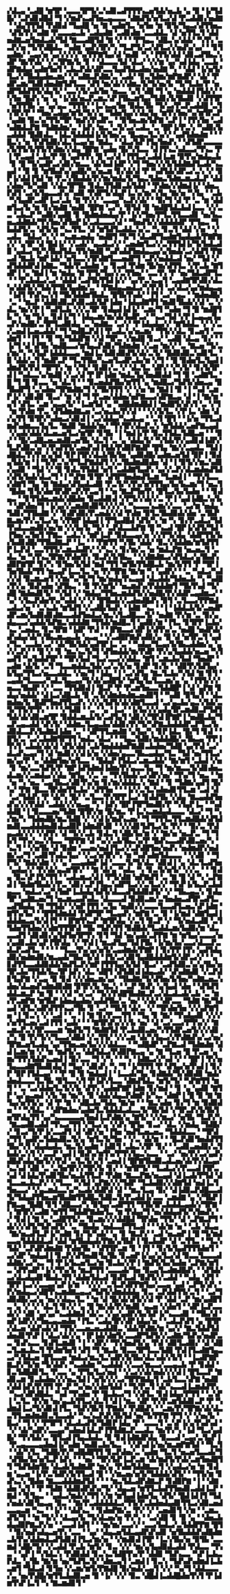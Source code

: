 ▞▟▃▄▝▃▟█▝▆▜▛▝▃▃▃▜▛▜▞▃▚▟▊▃▟▜▜▜▚▃▅▜▟▞▅▃▙▝▄▝▉▝▐▞▜▟█▞▝▃▛▟▊▟█▟▝▜▝▞▆▟▚▃▟▜▅▃▄▃▃▃▝▟▇▟▜▞▅▜▃▞▟▝▛▃▟▟▊▞▅▟▇▝▝▟▄▜▜▜▟▝▛▟▉▟▝▜▄▟█▝▅▝▇▝▄▟▆▜▃▝▅▜▅▝▆▝▉▜▞▜▄▃▞▟▜▜▅▃▝▟▜▞▛▞▚▟▇▝▛▃▃▃▄▃▙▝▃▟▄▟▇▝▃▟▊▟▆▝▃▃▟▟▃▝▟▝▅▜▜▃▜▝▟▟▅▟▇▃▅▜▅▟▃▟▞▜▟▝▇▃▃▟█▜▟▝▇▝▞▝▝▝▛▜▄▃▝▟█▃▚▞▟▟▞▝▚▜▚▝▃▃▛▞▅▝▜▞▛▟█▟▃▝▚▟▆▝▄▟▚▜▛▞▚▝▜▃▛▜▞▃▞▟▜▃▞▞▅▟▚▞▄▞▝▝▊▜▄▟▆▞▝▃▄▞▅▝▄▞▞▞▞▞▚▞▛▛▇▜▄▞▟▝▅▟▊▝▚▝▐▜▜▞▟▟▝▟▊▃▟▜▙▃▚▟▛▝▇▞▛▟▞▝▞▃▜▛▇▞▙▝▊▝▝▟▃▃▃▜▟▝▟▃▞▝▞▞▆▝▄▞▚▟▐▟▄▝▃▃▙▝▟▛▇▟▄▞▄▟▆▜▅▜▝▃▙▃▛▟▞▟▛▃▃▜▄▟▜▟▃▟▅▞▅▟▇▝▚▝▝▟▟▝▐▞▅▜▞▜▃▞▞▜▙▟▄▟▅▃▆▞▝▞▚▟▇▃▛▟▇▞▃▝▃▟▞▝▊▃▜▟▆▞▆▛▇▟▛▞▝▟▞▝▛▟▛▃▆▞▜▟▊▟▅▟▇▜▟▜▃▃▝▟▜▝▆▞▟▞▞▟▆▃▜▞▜▞▅▞▙▝▜▞▜▃▙▞▛▝▅▟▛▜▟▟▜▜▞▟▄▜▞▝▃▃▚▜▞▃▙▜▅▝▅▃▃▝▄▜▝▟█▝▜▝▄▝▅▟▟▟▐▜▟▞▞▝▚▜▅▝█▟▚▝▅▝▄▝▐▞▟▞▅▃▛▃▆▃▚▛▐▜▙▃▆▜▄▞▜▟▊▞▙▜▙▟▊▝▞▟▜▜▛▝▅▜▜▜▙▝▃▝▄▞▄▃▝▜▜▜▞▝▐▃▚▃▄▜▅▝▉▟▃▜▙▝▜▞▃▞▛▃▛▃▟▟█▝▃▜▚▜▛▞▛▝▝▜▅▞▃▟▄▞▆▜▞▜▞▞▄▝▜▟▅▜▄▞▞▟▄▜▄▝▆▜▚▜▅▞▚▞▆▜▛▃▛▝▄▟▇▝▉▃▚▞▜▜▞▜▛▝▆▟▚▜▚▟▛▃▝▝▉▜▅▃▆▞▙▛▇▝▃▛▐▝▐▜▚▜▅▝▃▟▚▟▇▟▃▛▇▝▜▟▇▟▆▞▃▝▐▟▚▝▆▃▝▃▜▞▃▞▃▟▃▝▃▝█▛▐▞▛▃▚▝▚▟▉▞▙▃▟▟▟▝█▟▊▟▃▝▐▟▃▜▟▟▟▟▐▞▙▜▅▞▃▝█▃▄▃▜▃▚▞▞▝▄▟▜▟▅▟▆▝▝▝█▃▚▝▅▝▛▟▜▟▉▞▟▃▜▃▄▞▅▝▇▟▃▝▝▟▃▞▙▛▐▜▄▜▅▟▚▝▝▟▜▟▛▃▃▃▃▞▙▜▜▞▙▜▜▞▛▟▆▞▞▟▄▝█▛▇▝▄▟▅▝█▞▚▜▃▃▝▟▐▜▚▃▚▟▃▃▞▜▚▃▝▛▐▝▛▃▄▟▝▃▙▞▛▝█▝▄▟▜▜▚▝█▝▃▞▟▝▐▜▜▃▞▃▟▟▐▃▆▝▉▜▚▞▆▟▄▃▙▝▊▝█▝▜▞▄▟▛▃▞▟▊▞▆▃▃▝▟▞▙▟▐▟▛▝▞▜▝▜▅▞▞▞▙▜▟▟▇▟▜▃▟▞▚▃▄▟▝▝▉▝▊▝▆▜▙▟▚▞▄▟█▞▚▞▅▃▆▝▊▞▟▞▟▝▛▝▚▟▜▟▞▟▛▃▞▃▚▝▞▝▉▛▐▞▟▟▐▜▟▝▆▝▛▃▚▜▙▟▟▞▛▞▆▞▆▟▄▜▞▜▄▃▜▟▅▃▜▟▆▃▆▃▟▃▛▝▟▟▞▟▅▞▜▞▚▟▊▝▞▟▃▜▛▜▙▝▊▟▃▜▜▟▊▃▙▜▟▟▝▝▛▟▆▞▞▟▆▟▐▞▝▟▅▃▛▟▜▝▃▞▙▜▄▃▃▟▚▞▚▟▊▝▛▟▛▜▞▟▄▛▐▃▚▞▆▞▚▜▄▝▇▞▅▝▚▜▄▝▝▃▙▝▚▜▄▟▛▃▟▛▐▃▞▃▙▝▇▝▛▞▞▝▃▃▄▞▚▃▛▞▟▞▝▝▉▞▜▝▟▝▛▝▃▝▆▝▟▟▆▜▃▞▙▝▆▝▊▞▆▟▇▝▅▟▊▝█▛▇▝▃▞▚▝▉▜▟▝▉▝▆▟█▜▟▃▙▟▐▃▃▝▞▞▃▃▝▃▙▃▛▝▚▟▉▞▄▟█▝▊▝█▟▆▟▅▟▄▞▛▝▐▞▞▜▅▞▛▜▃▜▜▃▃▟▊▝▅▞▙▃▅▃▟▟▇▟▞▜▚▜▅▞▟▜▅▛▐▞▃▟▃▃▃▞▟▝▝▜▅▟▜▞▞▟▟▟▟▟▛▝▛▜▄▃▝▜▙▟▟▜▞▃▝▟▜▞▆▝▚▃▜▜▃▝▟▝▆▜▟▜▃▟▟▃▚▞▃▝▚▝▊▃▜▝▟▟▝▞▅▝▝▞▃▟▃▝▜▟▃▞▚▝▞▝▚▃▆▃▅▟▄▝▅▟█▜▝▜▞▜▝▟▃▟▛▜▄▟▆▜▄▟▄▟▞▛▇▛▇▞▞▝▄▜▛▝▟▝█▟▐▞▝▞▃▟▞▝▄▃▟▃▞▞▝▃▅▟▆▜▃▞▞▃▜▜▜▟▐▞▜▞▙▟▃▟▉▝▄▟▃▞▜▞▚▜▙▟▜▟▃▜▜▞▆▟█▝▚▟▚▟▟▜▅▟▄▃▄▞▄▜▅▟▞▃▞▟▟▜▝▛▇▃▟▝▇▃▙▝▆▛▐▟▞▝▅▜▃▃▚▜▛▟▇▜▃▃▅▟▛▜▝▃▛▞▅▟▟▃▟▝▅▞▝▜▟▝▞▟▜▟▟▟▛▟▐▟▇▃▝▜▟▞▛▃▙▟▆▝▄▝▊▃▟▝▛▟▆▝█▞▆▞▟▜▜▃▝▞▛▃▙▝▇▜▟▛▐▝▄▝▇▟▐▝▆▝▆▟▄▝▇▝▛▜▞▜▄▞▞▃▜▜▅▞▝▃▃▜▚▝▛▝▅▞▜▟▃▟▛▜▃▝▝▝▛▃▙▟▃▞▃▞▝▟▟▟▝▃▟▜▙▜▜▟▐▞▞▝▄▞▛▃▚▃▄▜▝▃▄▟▇▜▛▟▊▞▟▃▚▞▟▟▜▞▞▜▟▞▛▜▙▜▄▟▆▞▃▝▝▛▇▟▄▃▅▟▃▞▚▜▚▜▝▃▞▟▃▞▄▞▆▟▄▃▄▝▐▟▜▝▛▟▚▃▚▜▝▜▙▜▟▟▆▜▙▟▃▝█▜▙▜▚▟▞▝▐▜▝▃▞▝▄▃▝▝▆▟▅▟█▞▝▃▝▝▆▃▛▝▟▟▉▟▉▃▛▟▊▃▟▞▙▛▐▟▅▝▐▟▄▟▇▜▜▝▆▟▊▜▙▟▞▞▟▝▃▝▞▟▃▝▆▞▞▛▐▝▚▟▜▃▙▝▞▞▃▜▛▝▊▟▄▟▐▟▐▞▝▃▆▞▜▝▚▟▅▝▜▝█▝▆▟█▜▙▝▚▝▆▝▜▞▄▝▊▟▐▞▜▝▐▟▄▃▆▞▆▞▟▞▙▟▛▃▞▝▚▃▞▜▟▝▞▛▐▃▄▃▄▜▄▃▛▞▅▟█▞▃▜▛▜▃▟▉▟▄▝▃▝▅▟▇▃▝▃▞▞▝▛▐▟▄▟▄▞▞▝▇▜▟▟▃▝▞▝▞▃▞▃▅▟▐▃▅▃▟▟▞▝▜▝▅▟█▃▛▟▐▝▛▃▟▃▚▞▅▃▆▞▝▜▜▞▞▟▃▝▊▃▅▜▝▃▃▟▆▜▝▝▐▜▝▝▉▝▜▞▜▟▟▛▇▝▞▟▝▜▛▃▝▞▆▟█▝▊▃▞▝▃▟█▝▟▃▄▝▊▞▝▝▐▞▜▝▟▝▟▜▙▝▅▟█▃▃▞▆▜▄▃▛▟▊▞▜▟▆▟▆▝▞▃▅▝▆▞▞▝▃▝▇▃▅▝▜▞▃▞▆▞▚▝▚▜▄▛▐▟▟▟▃▃▄▝▆▟▐▃▜▟▊▟▉▟▜▞▟▞▃▜▞▝█▟▉▟▉▃▚▟▊▜▃▝▉▝▟▟▞▃▜▝▆▟▛▃▛▝▜▃▜▜▙▞▚▃▅▜▃▟▛▃▙▞▆▝▞▜▝▝█▝▉▟▅▜▃▜▄▟▐▟▆▟▜▞▛▟▝▜▛▜▚▝▆▝▞▜▞▝▊▟▊▞▃▝▞▝▟▃▜▃▝▟▛▞▝▞▚▜▞▝▊▞▙▜▛▟▐▝▚▟▃▃▚▞▆▟█▝▞▃▞▟▝▛▐▛▐▟▆▝▆▟▃▜▄▜▅▟▉▟▟▝▜▝▉▝▃▟▇▜▃▝█▝▜▝█▝▊▃▃▝▅▝▟▃▜▝▝▝▉▃▅▟▟▜▙▞▆▜▜▝▄▝▆▟█▃▞▜▟▜▞▟▅▃▄▝█▜▙▟▛▜▝▃▚▟▅▞▜▛▇▟▇▞▜▝▞▜▙▜▜▜▝▞▝▞▅▝▆▝▇▟▐▝▉▝▐▝▚▟▝▃▆▛▐▞▝▟▊▟▉▝▉▃▞▝▆▝▟▝▜▝▛▃▅▞▟▟▅▞▅▛▇▃▃▞▟▛▇▃▄▝▟▝▐▝▇▞▆▝▄▜▝▟▜▃▝▃▆▝▄▃▄▜▞▝▐▃▆▜▟▝▄▝▚▟█▟▆▟█▟▐▝▆▟█▜▞▟▚▜▝▃▝▞▜▝▆▝▛▟▆▝▛▃▝▟▜▟▆▟▇▃▅▝▃▞▅▃▙▞▛▞▟▝▝▝▞▞▙▜▃▝▞▛▐▃▝▟▆▝▟▞▄▜▜▝▉▜▛▞▚▟▅▃▞▟▊▟▐▝▃▞▟▟▄▞▚▃▟▃▄▝▝▃▜▝█▜▝▝▐▞▅▝▜▜▃▟▆▟▚▟▆▃▃▜▄▜▃▝▇▟▉▝▇▟▟▞▆▞▝▜▚▜▛▞▟▃▛▃▚▝▆▜▟▟▞▃▅▛▇▃▄▟▝▞▄▟▞▟▟▞▟▃▅▃▅▜▃▞▆▜▛▝▊▜▙▝▐▝▆▟▐▞▛▝▉▃▜▜▟▃▜▟█▃▅▝▝▝▉▞▝▝█▞▃▟█▃▅▃▆▟▉▃▅▜▙▝▟▃▜▝▃▝▄▝▟▟▄▜▞▝▚▜▟▞▛▞▄▟▊▟▐▟▛▞▜▃▛▟▉▃▚▞▚▜▚▟▜▜▞▃▅▟▚▟▐▜▟▞▛▟▉▛▇▟▛▝█▜▄▝▇▞▞▃▄▟▃▝▜▟▐▟█▟▃▜▚▜▚▞▄▜▟▝▊▛▐▜▛▞▟▃▙▜▙▜▅▝▄▟▉▟█▞▄▟▆▃▅▜▟▝▉▛▐▝▉▟▄▜▟▞▆▝▐▝▜▞▛▃▚▞▛▜▃▛▇▟▟▜▝▞▃▜▙▟▆▟▉▟▅▝▟▝▐▝▉▜▞▞▆▃▚▟▊▞▄▟▉▝▝▜▟▝▞▝█▝▊▟▃▜▜▟▟▝▅▜▝▃▟▟▇▜▄▟▚▝▄▞▞▃▛▞▟▃▆▟▅▟▜▟▞▟▜▞▙▟▞▟▃▞▜▝▐▝▚▛▇▝▊▜▛▝▟▜▛▜▅▟▅▟▜▃▆▝▜▃▆▟▐▝▝▜▚▜▃▃▞▟▇▜▝▜▄▝▇▝▇▟▄▞▟▜▄▟▃▟▉▝▛▃▜▞▚▜▚▞▅▜▜▜▄▞▙▞▙▃▆▞▜▝▅▃▜▝█▟▅▝▊▜▞▟▅▜▛▟▛▃▛▞▛▃▄▜▝▝▅▝▇▃▛▜▅▜▚▝█▜▃▞▙▞▙▟▅▝▝▝▊▟▄▃▝▝▊▜▜▟▅▃▆▟▞▟█▟▅▝▉▃▟▟▊▟▝▞▛▜▞▞▟▞▞▃▝▛▐▝▄▟▐▟█▃▚▞▙▝▝▟▛▟▅▞▜▝▐▞▄▞▞▃▆▟▉▟▉▜▞▞▞▞▚▝▚▃▃▃▚▃▆▞▞▃▃▝▃▞▆▝▅▟▄▝▜▟▊▞▜▜▙▟▇▝▞▝▊▟▛▟▉▞▛▃▅▟▞▞▟▝▛▟▆▝▉▜▃▜▙▟▉▟▞▟▅▝▃▜▙▛▇▃▆▞▛▞▃▜▃▞▅▝▞▛▇▛▐▟▄▟▐▝▛▜▄▟█▟▝▟▜▞▚▝▆▝▚▝▊▞▛▃▟▃▞▜▟▜▚▟▃▃▅▟▉▞▅▞▆▝▞▞▙▞▙▝▜▞▝▃▛▟▃▃▙▛▇▝█▝▚▃▟▝█▛▐▞▟▜▞▜▟▝▐▜▅▞▃▜▅▜▝▛▇▃▝▃▟▃▚▝▆▛▐▃▛▝▉▟▃▃▄▞▅▝▞▞▛▜▞▟▄▝▟▟▛▜▜▞▙▞▙▟▊▟█▞▜▜▙▟▇▃▛▝▐▃▝▝▝▛▇▜▜▝▚▜▙▝▟▟▞▝▉▃▚▜▟▟▆▞▆▜▟▜▜▛▐▃▛▟▝▃▃▜▜▜▞▃▆▃▙▟▛▞▝▞▚▃▚▝▊▞▆▞▃▝▅▝▆▟▃▛▇▝▅▃▅▃▜▝▃▟▃▝▅▝▚▜▚▃▜▛▇▞▛▟▅▜▚▝▉▃▛▞▙▜▙▃▝▝▞▟▇▟▇▃▞▟▜▟▃▞▄▜▙▟▚▟▉▛▇▜▛▝▊▞▚▝▊▜▅▞▙▜▟▝▆▟▝▜▜▝▆▜▙▜▜▟█▃▙▝▆▞▙▜▜▝▛▝▜▛▐▜▅▜▙▟▞▜▜▝▆▃▄▛▐▃▃▜▃▝▅▝▛▞▜▛▇▝▇▞▆▝▚▝▄▟▛▞▝▝▃▝▚▟▃▞▚▟▞▞▟▝▉▃▆▃▅▜▝▞▆▞▚▞▜▞▜▝▆▞▅▟▄▜▚▃▄▟▝▟▃▟▟▞▜▟▅▃▙▝▚▝▚▟█▞▛▞▄▝▉▟▚▟▅▝▟▜▙▃▝▝▉▝▛▞▆▜▞▝▅▃▆▟▚▞▛▟▟▟▆▜▝▜▙▜▚▟▝▜▞▟█▝▇▟▅▟▊▜▞▝▚▜▟▝▞▝▇▟▄▞▜▜▅▃▆▟▟▜▞▞▅▟█▞▛▞▟▟▛▃▄▟▆▃▞▝▚▞▝▞▙▃▛▟▅▜▚▞▚▟▟▝▞▝▞▝█▜▙▟▞▞▃▟▅▟█▟▚▝▉▜▝▃▜▃▃▞▛▛▇▟▃▟▃▞▅▝▝▃▚▃▙▝▆▜▟▜▝▞▃▟█▞▙▟▚▝▐▟▇▝▚▃▝▝▐▝▐▟▟▃▙▜▞▃▅▟▛▟▛▃▆▞▙▟▉▟▊▟▇▃▃▟▟▜▅▟▃▞▆▃▚▜▃▟█▃▃▜▞▝▅▟▇▝▛▞▆▝▃▝▉▞▄▟▄▃▃▞▄▟▟▞▙▛▇▃▚▟▟▟▇▝▜▜▟▞▆▟█▃▜▝▄▟▉▞▆▝▐▜▃▝▊▜▛▛▐▃▙▞▚▃▝▃▅▟▃▝▊▃▜▛▇▝▐▟▛▝▛▟▝▝▐▛▇▃▃▞▟▛▐▞▟▜▚▞▃▝▅▟█▝▅▟▛▟▞▟▚▟▄▞▟▞▚▜▙▃▆▃▄▃▙▝▄▃▄▝▝▞▃▟█▛▇▟▚▟▉▞▄▝█▝▟▝▅▜▛▃▜▝▄▟▞▜▃▝▃▃▙▞▃▞▝▟▞▜▙▜▟▞▄▟▜▛▐▃▝▃▝▝▚▟▄▞▜▃▄▞▙▜▙▃▟▟▆▞▄▝▄▞▞▃▛▞▝▝█▝▞▝▊▝▆▃▚▃▜▞▜▝▟▜▅▟▟▞▆▞▛▟▛▝▛▞▄▜▄▟▟▞▅▃▅▝▚▜▄▟▜▝▚▞▙▟▟▜▛▝▝▜▛▞▙▟▝▜▃▞▃▃▞▞▟▟▃▝▇▜▝▃▆▃▙▞▙▟▝▜▅▟▛▝▃▟▆▝▟▞▙▝▃▜▝▜▃▃▆▟▟▃▜▟▞▃▞▃▜▞▅▝▊▟▛▝▊▞▙▝▝▟▉▜▚▜▟▜▄▞▙▜▄▞▜▜▃▞▅▃▃▟▟▃▝▞▅▞▜▝▐▟▄▝▐▝▃▞▟▜▄▝▇▃▜▃▙▞▚▜▟▝▇▝▊▜▝▃▄▟▞▜▃▃▃▞▚▟▃▜▄▃▄▞▜▞▟▞▄▟█▜▞▝▆▜▄▜▄▜▃▃▆▞▄▝▄▝▐▜▜▞▞▞▅▃▃▜▙▟▛▝▞▝▃▃▝▜▜▟▉▟▐▝█▃▛▝▛▝▛▃▆▜▅▃▃▜▟▟█▛▐▝▟▝▄▛▇▝▊▟▄▞▅▟▟▞▝▟▐▃▞▟█▃▙▝▉▝▃▜▞▟▆▟▅▟▆▃▅▟▉▜▝▝▚▟▊▝▉▜▄▜▝▝▟▃▆▟▅▞▙▝█▟▛▜▅▟▜▜▃▟▚▝▞▞▄▜▟▜▞▟▞▟▇▜▃▃▟▝▃▞▄▃▙▞▄▃▚▜▟▞▃▜▞▜▜▞▛▜▚▝▝▝▝▞▜▟▉▝▝▃▝▝▄▝▐▃▞▝▐▞▙▞▞▞▄▟▄▜▛▃▆▟▉▃▛▜▟▜▜▟▞▟▞▟▉▃▆▜▛▝▉▟▟▃▆▃▙▜▞▃▟▜▄▜▝▟▊▞▞▜▛▟▐▛▇▛▐▝▅▟█▃▙▞▜▃▛▃▄▃▟▟▝▟▚▜▞▝▟▟▆▃▜▃▄▃▙▞▟▟▊▞▛▞▜▞▚▛▇▃▙▟▟▟▛▃▛▜▃▞▙▟▉▟▃▃▛▞▙▟▇▟▐▟▅▝▃▝▝▟▛▜▜▃▆▟▇▝▄▜▄▞▚▝▊▛▐▟▃▝█▞▜▝▊▟▝▝█▜▞▃▝▃▞▃▙▟▇▜▛▜▜▝▅▟▃▝▟▃▞▝▝▜▄▃▜▟▉▞▆▟▟▟█▞▃▜▙▃▄▝▛▛▐▜▚▜▝▃▙▟▞▟▞▟▝▟▜▞▟▟▝▃▙▜▅▟▟▟▅▛▇▟▊▃▙▟▅▞▜▟█▝▄▞▛▟▝▃▞▟▃▟▚▃▄▞▜▝▟▝▆▟▊▞▞▟▐▞▅▝▞▟▅▞▄▃▃▜▙▃▄▟▄▞▜▃▝▜▟▝▅▞▜▜▃▞▆▞▄▞▛▝▄▝▟▟▆▜▅▞▅▜▃▃▝▝█▟▄▛▐▜▟▃▞▃▆▃▟▟▞▝▇▞▆▜▝▃▙▟▝▞▅▝▊▝▆▞▃▃▜▟▜▞▛▝▇▛▐▟▜▟▆▟▐▟▆▞▛▞▄▃▃▜▄▝▜▝▆▞▆▃▃▜▞▟▊▟▅▃▟▃▆▞▞▃▆▟▄▞▞▟▄▝▇▜▄▝▞▃▝▃▝▜▚▜▙▟▞▃▞▟▛▞▅▞▝▜▚▞▜▝▅▃▝▝▆▝▅▝▚▝▅▃▝▃▄▜▙▃▞▟▊▜▚▞▆▝▊▞▆▞▟▟▟▃▚▝▇▟▝▝▊▝▜▟▇▞▄▟▜▝█▞▚▞▝▛▇▝█▃▃▜▛▟▅▜▜▃▙▞▝▟▜▜▅▝▝▝▐▞▞▃▜▃▚▟▅▟▊▜▜▃▆▝▃▟▝▟▝▃▞▜▟▟▚▝▛▝▟▞▚▝█▞▝▃▜▃▃▜▚▜▛▛▐▃▞▝▊▟▟▜▙▝▞▟▄▝▇▃▄▟▟▜▅▟▚▞▞▞▛▟▟▝▃▟▟▞▞▞▅▃▄▝▚▝▐▟▚▝█▛▐▜▛▜▅▟▉▞▛▝▚▜▄▛▐▃▝▝▚▟▟▟█▝▐▝▉▃▃▃▅▞▜▟▇▝█▜▛▞▆▝█▞▆▃▝▛▐▃▚▃▆▟▄▟▃▃▃▝▟▃▞▝▜▝▚▞▆▞▚▝▜▟▅▟█▞▆▃▜▟█▝▞▝▞▟▐▞▆▟▚▃▅▞▝▜▝▜▜▜▃▜▜▃▆▟█▟▞▟▜▟▆▟▊▃▃▟▟▟▅▟▊▟▃▟▉▛▐▟▆▟▛▟▊▝▝▞▞▟▊▜▟▜▃▞▙▝▛▞▝▝▉▞▃▝▛▟▄▃▟▞▞▞▝▞▟▜▚▝▟▝▜▞▞▃▙▝▊▟▃▜▝▟█▞▙▞▆▝▞▝▇▞▅▝▅▃▛▃▝▜▝▜▙▜▝▜▚▞▄▃▚▜▃▃▝▜▛▛▇▝▟▝▚▞▞▃▙▜▙▃▚▞▛▝█▟▚▃▃▟▛▟▉▃▅▞▚▝▚▃▜▝▝▞▅▜▙▝▟▝▉▟▆▝▃▃▅▞▅▟▐▜▃▞▞▃▛▟█▜▅▞▅▟▚▝▅▟▆▟▛▞▅▟▇▞▃▞▜▝▃▟▊▜▚▟▃▜▄▞▝▞▃▞▅▜▛▞▚▝▆▝▚▟▚▟▆▜▟▃▃▃▝▝▞▟▊▝▝▜▛▜▞▝▇▟▞▟▆▝▞▝▄▝▃▃▄▟▅▛▐▟▝▃▃▃▜▞▜▞▟▃▝▟▊▟▐▝▄▝▟▃▜▃▟▜▅▝▄▟▄▞▞▝▛▞▟▞▄▃▆▜▛▞▝▝▇▝▟▞▄▝▚▟▃▝▚▝▊▃▜▞▅▜▞▝▞▞▃▝▝▝▊▟▄▝▉▃▚▛▐▜▞▜▜▝▝▃▟▃▆▃▞▟▐▝▛▜▞▟▇▝▅▛▇▟▜▝▃▝▇▝█▝▟▝▚▝▃▛▇▟▐▝▇▟▆▜▙▟▞▞▛▃▝▟▊▞▃▛▐▜▄▃▚▟▛▜▃▞▞▃▜▃▞▞▝▜▚▛▐▞▙▃▛▃▙▟▄▃▃▝▅▟▃▞▃▞▚▜▅▛▐▃▙▟▄▜▟▜▞▟▃▃▟▜▟▟▉▟▜▞▝▞▝▜▙▃▄▃▚▝▊▟▄▜▛▝▄▟▇▃▅▞▜▝▅▃▆▃▄▟▚▟▃▝▟▃▃▃▟▝▉▟▉▃▆▞▃▜▅▟▅▃▟▜▛▃▟▜▃▃▟▜▙▟▄▝▇▝▜▜▟▞▝▞▅▛▐▜▜▝▃▜▄▝▅▟▊▞▞▃▃▃▜▃▃▟▜▃▅▃▚▛▐▟▆▝▇▜▚▞▙▞▝▝█▜▜▟▆▟▟▝▛▟▛▜▛▝▜▃▄▟▚▝▆▛▇▝▃▝▉▝▐▞▆▟▝▟▇▜▄▟▐▟▟▟▅▃▄▜▞▟▐▜▝▝▐▛▇▜▚▃▛▝▇▜▛▟▄▝▞▃▜▝▉▃▛▝▞▝▜▞▅▟▃▟▉▝▃▜▜▟▅▜▜▟▅▞▞▟▆▜▜▜▛▟▝▜▙▝▜▟▚▜▜▝▉▟█▟▞▜▃▟▟▃▆▞▙▟▉▞▆▝▟▃▃▃▟▜▝▟▊▟▊▞▄▜▟▜▅▜▛▜▚▝▊▜▝▜▟▝▅▞▄▟▞▃▛▛▇▝▆▝▆▜▄▞▃▃▃▞▅▞▄▟▊▃▙▞▄▛▐▜▛▟▄▝▞▝▛▟▐▝▆▃▟▜▄▞▜▟▐▜▙▝▐▞▆▞▙▞▃▃▞▟▃▃▛▃▟▃▛▃▟▜▃▝▝▝▝▝▜▃▃▜▚▞▄▞▅▜▞▃▄▟▆▟▞▛▇▛▐▝▊▞▛▛▐▜▚▝▄▟▜▟▄▟▉▞▅▟▆▟▉▞▆▃▄▟▞▜▙▞▜▞▟▝▐▜▞▃▞▟▊▜▄▟█▟▟▟▆▜▞▟▛▃▞▞▝▝▄▝▊▟▜▜▃▃▟▟▉▟▟▞▆▟▜▃▛▞▆▛▐▜▜▜▄▞▙▜▟▝█▃▞▝▃▟▜▟▉▃▚▞▄▜▙▞▅▜▛▃▙▞▜▜▟▞▙▃▜▛▐▟▚▝▟▃▝▟█▜▝▟▜▟▊▟▐▟▄▃▟▞▝▟▚▟▇▟▊▝▞▃▛▟▊▜▄▛▇▝▞▃▄▝▉▝▊▟▝▞▞▟▅▃▆▞▄▞▝▜▙▟▇▞▜▞▟▜▅▞▙▜▅▞▚▟▇▃▅▃▚▟▅▞▟▃▅▟▚▟▆▟▉▟▇▝▉▜▛▞▙▝▇▃▚▝▝▃▛▝▉▟▚▝▄▜▄▟▝▟▅▝▝▟▜▟▜▟▟▃▆▃▛▝▆▝▉▝▝▞▟▝▚▞▃▞▝▜▞▞▛▟█▜▙▟▇▃▛▃▞▟▃▟▃▟▞▃▙▝▃▝▆▞▛▃▆▛▇▝▆▜▙▛▐▟▅▟▄▟▅▞▄▟▟▜▙▞▃▝▅▞▝▞▟▞▝▟▛▃▃▝▜▟▇▝▇▞▜▟▄▟▝▟▜▃▚▟▛▟▜▜▚▃▞▜▙▝▊▝▃▞▝▜▙▜▝▟▞▃▝▞▝▜▛▟▅▜▅▝▞▞▄▛▇▜▅▝▐▝▊▃▚▝▞▝▃▟▝▝▃▝▐▝▇▝▊▞▛▃▃▜▜▝▝▜▄▝▊▝▇▞▝▜▚▟▄▟▊▝▞▞▞▞▅▜▜▃▅▞▃▟▐▜▜▝▄▟▞▝▝▝▇▜▛▟▚▞▞▞▙▝▅▞▝▟▝▃▞▃▃▞▛▜▚▞▞▝▇▃▆▃▛▃▚▜▛▃▃▃▆▝▆▟▜▞▜▝▇▟▇▜▟▝▛▃▙▟▉▃▅▞▚▜▜▟▛▃▅▜▞▞▞▟▊▞▚▝█▝▛▞▜▞▞▜▃▃▞▟█▟▝▞▃▜▜▞▝▞▞▃▆▝▟▞▚▜▄▃▞▞▛▟▇▟▚▞▃▞▅▞▜▛▇▃▅▜▃▟▄▝▄▞▜▜▅▃▅▞▙▞▞▞▟▟▃▃▝▝▚▟█▟▛▝▃▛▇▃▟▝▜▟▆▟▆▝▟▟▐▃▆▞▆▝▞▝▆▝▆▟▜▞▃▝▟▟▜▟▃▞▛▟▉▛▇▃▄▝▄▝▇▝▜▃▅▝█▝▛▃▅▝▄▝▆▞▜▜▚▜▟▟▚▃▅▟▐▝▉▞▃▃▝▜▝▞▚▝▝▝▚▝▐▟▇▃▞▞▚▟▝▞▝▝█▛▐▝▛▞▅▜▄▃▃▟▇▜▙▟▊▟▄▜▝▜▄▞▝▟▊▟▚▝▚▝▜▝▐▞▜▜▜▝▛▝▟▜▄▞▅▜▚▟▐▝▊▞▛▝▉▛▐▜▟▃▄▞▝▝▛▝█▝▉▝▆▟▄▟▐▝▐▃▃▟▞▜▄▝▊▟▇▟▞▜▞▟▉▟▉▝▆▟▞▟▅▟▃▃▃▜▃▜▙▝▉▜▃▃▚▜▝▛▐▟▚▜▃▃▝▟▇▟▜▟▃▝▆▜▞▜▞▝▚▛▇▜▜▝▆▜▝▝▃▝▃▞▟▟▅▜▃▜▞▞▙▝▟▜▚▝▄▟▅▛▇▛▐▟▆▝▊▞▆▟▝▝▊▝▄▝▄▟▉▝▇▜▛▝▄▞▄▃▅▟▝▞▙▝▆▝▆▞▚▝▉▝▟▟▞▟▄▃▛▟▆▛▐▞▚▃▝▟▆▛▐▝█▝▉▝▇▝▇▜▄▞▅▜▜▞▄▝▟▝▛▝▇▝▝▟█▃▙▞▜▟▄▝▇▞▆▝▝▝▇▃▚▟▅▝▊▞▜▝▆▝▉▟▉▟▅▝▝▝▚▜▟▃▝▝▟▛▇▟▅▞▄▟▅▜▃▜▟▟▟▃▟▃▃▜▞▜▙▜▟▝▞▜▛▃▛▞▙▜▙▜▅▜▛▟▄▜▜▝▄▞▚▃▃▃▃▃▄▜▅▟▐▃▛▟▇▞▄▝▇▜▞▝▞▞▆▃▞▝▅▜▙▝▜▃▛▞▚▝▇▃▄▟▉▃▟▟▝▜▚▃▞▜▜▝▞▜▃▞▄▝▞▟▚▝█▜▄▝▊▃▞▝▟▃▝▞▆▟▄▝▜▟█▞▞▝▊▃▞▜▞▛▐▞▃▃▟▜▝▟▝▟▛▞▅▝▐▜▅▝▅▟▜▃▅▃▅▃▝▜▟▟▟▃▃▝▝▜▛▟▞▜▜▝▄▟▛▃▜▟▅▟▉▃▜▞▄▝▆▜▃▜▞▜▅▝▝▞▃▝▟▞▆▝▝▝█▃▛▟▊▜▅▟▟▜▜▜▙▞▚▜▝▟▄▟▄▟▃▝▆▃▜▞▄▟▆▝▐▟▊▜▝▃▙▃▚▜▛▝▊▞▝▝▃▟▊▃▅▟▉▞▃▜▙▟▞▃▚▜▝▞▃▃▛▝▄▟▐▝▉▟▚▞▆▜▚▞▛▜▚▜▄▃▚▃▃▝▝▃▞▝▅▞▛▞▃▞▄▟▚▟█▟▚▟▄▜▅▜▞▞▛▟▝▃▜▃▜▞▄▜▝▃▅▟▐▝█▛▇▜▙▟▉▃▟▃▅▞▟▞▛▞▟▃▄▞▚▃▚▟▝▟▉▝▃▝▃▜▅▜▛▞▞▜▛▞▙▝▊▞▝▝▆▜▛▜▞▝▜▃▟▃▞▞▛▃▃▟▐▜▛▃▚▟▝▟▐▟▄▜▚▟▊▜▙▞▅▃▙▜▜▃▛▝▛▟▇▝▇▃▃▛▇▞▅▃▄▟▝▟▐▃▟▞▛▜▟▝▟▜▃▃▅▃▙▃▛▞▝▞▜▃▃▝▚▜▟▝▄▛▇▞▞▞▜▟▛▝▜▃▙▟▉▞▞▟▇▜▟▝▅▟▐▃▜▜▅▃▃▞▝▞▄▃▆▟▃▃▚▞▚▃▟▞▟▟▛▟▝▟▝▝▆▃▜▃▄▝▉▞▝▟▐▟▉▃▛▟█▃▃▟▜▞▜▟▄▟▜▜▅▃▆▜▙▟▇▜▜▟█▃▜▟▉▃▜▞▛▃▟▟▐▞▃▃▝▃▆▟▇▝▄▝▞▜▙▛▐▛▇▃▄▝█▟█▝▊▜▝▟█▃▃▞▚▝▉▜▄▞▃▟▛▜▜▝▜▜▙▜▛▃▙▟▟▃▄▟▞▞▜▛▇▝▚▝▇▜▛▞▃▟▇▝▆▜▜▝▜▟▟▛▇▟▅▜▃▝▆▝▛▟▄▞▜▝▅▞▟▟▄▟▜▞▚▜▅▟▚▝▞▝▊▟▐▝▇▝▄▝▃▟█▜▜▞▃▝▉▃▆▞▞▞▟▟█▟▝▜▛▟▅▝▜▜▞▝▟▝▃▛▇▃▛▜▝▟▞▞▞▟▜▞▜▟▚▟▜▞▝▃▝▜▙▟▄▝▅▟▃▃▛▜▜▃▟▝▝▝▟▞▆▝▅▝▝▃▙▝▟▃▄▝▇▞▅▃▟▜▃▛▐▞▚▟▇▝▊▞▜▞▚▟▞▝▄▝▊▝▇▃▛▞▝▃▟▝▅▃▅▛▐▝█▝▜▞▆▟▃▃▄▜▟▟▟▟▃▟▝▟▟▝▆▜▙▟▄▟▞▛▇▞▄▜▙▛▐▝▉▃▙▟▛▝▟▝▃▜▜▃▝▝▜▃▚▜▟▞▝▃▛▟▛▟▆▟▇▝▛▟▅▜▙▝▝▟▜▜▛▃▆▝▊▝▐▜▝▝▊▞▙▜▄▟▜▜▜▟▅▜▝▃▞▟▛▝▅▟▄▟▐▝▊▃▛▞▟▜▅▟▊▜▄▜▙▝▊▃▅▛▐▞▄▞▄▜▃▞▟▝▉▃▃▜▃▃▃▟▟▟▇▞▃▞▚▃▝▜▝▛▐▞▙▃▅▜▃▞▆▝▉▃▙▞▞▛▐▝▇▟▜▞▙▞▙▟▅▝▃▛▇▞▆▜▃▝▟▜▚▟▛▝▐▞▞▜▚▞▙▝▆▃▛▜▜▝▃▃▃▟▞▜▅▝▉▃▄▜▃▟▆▟█▟▚▝▝▟▜▟▞▃▞▟▃▟▄▟▊▜▙▟▃▜▜▝▟▟▅▜▟▃▟▝▉▟▜▃▟▝▉▟▜▞▞▃▟▟▝▝▚▟▄▝▟▜▝▜▛▛▐▃▞▞▃▃▄▞▄▛▐▞▆▝▝▞▞▞▝▃▜▃▛▟▛▛▇▜▄▞▃▃▄▝▄▟▝▃▛▜▞▟▚▝▛▞▆▟▄▃▞▟█▜▚▃▆▟▇▃▄▃▞▜▟▜▞▟▆▟▟▟▄▝▊▃▝▃▛▟▟▜▜▞▃▜▝▝▃▞▜▟▉▟█▞▃▞▄▝▅▞▞▟▄▃▜▃▝▝▆▝▟▝█▞▟▞▟▜▞▞▟▝▛▝▟▟▝▃▛▝▆▞▄▟█▜▃▝▄▝▞▝▞▝▟▃▜▝▊▞▞▝▄▝█▝▇▞▟▞▛▞▆▟▉▝▄▃▅▝▞▟▅▜▝▝▟▛▐▃▛▃▃▟▞▞▝▟▉▝▄▞▄▞▚▃▟▟▇▟▝▟▞▃▝▞▄▞▄▟▛▞▙▞▙▛▐▞▚▃▃▟▊▝▝▜▙▞▟▝▅▛▐▟▛▞▞▜▅▃▄▃▅▟▅▝▐▜▃▝▃▟▄▜▛▞▟▛▐▟▄▞▅▝▝▃▟▃▛▟▜▝▄▝█▜▛▞▟▃▅▝▟▟▚▟▞▟▝▜▜▞▃▃▅▃▅▃▟▟▉▃▝▟▟▞▛▟▇▞▆▝▄▞▞▝▇▃▜▟▟▜▟▟▅▟▊▜▚▛▐▝▟▃▞▟▞▞▄▝▐▛▐▟▞▟▆▜▞▃▃▟▛▜▟▜▞▞▃▟▇▞▜▟▚▞▅▟▛▃▃▝▊▟▚▃▃▝▊▟▜▃▆▟▊▝▐▝▝▟▛▞▝▜▚▜▅▟▜▞▄▝▛▟▝▟▉▜▃▟▉▞▝▟▝▟█▃▜▃▆▃▙▃▜▝▛▟▆▜▅▜▝▟▜▝▜▝▇▃▙▝▉▃▃▜▛▜▃▃▜▟█▝▛▟▐▜▃▟▇▜▄▃▃▞▚▜▟▃▅▝█▜▃▃▅▝▆▟▃▞▆▃▜▃▚▟▛▞▙▜▙▞▟▃▚▟▞▞▙▜▝▝▐▃▟▛▇▛▇▃▛▞▜▞▆▝▜▞▟▟▚▝▚▃▟▟▆▝▚▃▟▟▟▝▞▃▃▞▆▃▃▞▃▃▄▃▙▝▛▝▊▟▟▝▊▃▜▟█▟▊▜▃▝▛▃▃▝▄▝▛▜▄▜▃▞▅▟▝▝▞▃▞▞▟▞▅▟▞▞▞▟▐▝█▜▃▃▛▝▇▟▊▃▆▝▊▃▙▟▅▞▞▞▅▃▜▟▐▝▅▜▞▞▞▃▞▜▛▛▇▟▄▜▝▃▙▜▃▃▚▛▇▝▅▟▉▞▟▟▐▟▚▜▚▜▜▝▛▃▛▝▚▞▅▞▞▟▅▜▟▟▝▝▜▞▛▃▜▝▟▞▚▃▃▟▐▃▆▟▟▜▚▝▚▃▞▟▛▟█▟▃▝▚▟▝▜▚▟▅▝▛▝█▃▙▃▞▜▝▞▟▜▃▝▊▟▐▟▄▞▛▜▜▝▝▃▚▛▐▝▃▜▃▝▛▞▆▝▅▞▄▃▙▜▜▃▞▟▃▜▝▟▐▝▆▃▝▟▛▝▛▞▛▃▆▜▟▟▊▃▛▝▛▝▚▟▆▟▐▃▞▜▞▟▊▟▐▜▃▝▜▟▚▜▙▜▝▛▇▟▞▝▛▟█▟▚▝▝▃▆▞▛▞▜▛▇▞▟▞▟▃▃▜▜▃▆▟▆▟▊▃▜▃▃▟▞▝▚▃▚▃▛▟▚▜▙▜▟▝▅▞▜▞▛▛▇▝▛▜▝▞▝▞▅▞▙▝█▃▞▝▜▝▞▝▛▜▛▜▝▟▃▟▃▟▜▞▜▟▊▛▐▟▄▝▛▝▃▃▃▜▝▃▚▛▐▞▄▜▚▟▚▟▝▝▞▝▟▞▚▟▛▞▃▃▄▞▚▟▅▟▐▟▃▛▐▜▜▟▇▃▛▃▃▟▃▝▆▞▛▞▚▝▐▟▝▜▃▞▄▟█▞▝▜▚▜▟▞▃▝█▜▃▟▐▜▄▃▙▟▃▝▉▝▊▟▐▟▇▟▛▟▄▝▉▃▃▟▝▃▄▞▃▜▄▛▐▝▛▃▄▃▃▃▄▟▅▟▐▞▚▟▆▝▅▟▊▃▙▞▙▃▝▝▞▟▚▟▐▞▅▞▆▃▆▛▇▜▟▝▝▜▃▜▝▝▟▞▚▜▃▝▜▟█▞▛▞▚▟█▟█▜▜▝▊▃▛▟▅▞▃▝▄▟▆▝▜▃▜▝▅▃▅▜▃▃▟▞▜▝▟▜▙▞▙▞▅▜▃▛▐▟▚▝▝▝▅▞▝▜▛▞▙▛▐▃▛▃▆▝▟▞▆▟▜▞▛▟▞▃▆▜▅▟█▜▜▝▜▟▜▟▆▜▙▝▟▃▟▞▙▟▇▟▛▝▆▞▄▝▛▟▅▜▟▟▇▃▃▜▝▞▄▟▃▞▅▝▆▝▊▟▆▝▄▃▅▝▐▞▛▃▜▟▛▞▙▜▜▃▟▝█▝▝▞▆▃▅▞▅▜▞▜▟▟▟▞▟▜▞▝▝▜▜▞▆▝▊▟▚▃▚▝█▟▅▝▇▃▃▟▟▟▆▟▜▟▝▝▝▝▆▃▜▟▃▟▛▟▇▃▛▝▊▟▉▛▇▝▐▝▝▟▇▟▅▝▄▜▝▝▛▝▜▟▇▝▟▟▉▟▛▟▚▞▜▞▝▟▄▃▅▝▆▜▜▃▙▟▜▜▅▟▊▃▟▟▐▃▛▝▇▟▝▝▊▜▄▃▝▝▄▟▃▞▆▟▞▞▜▜▝▞▆▝▆▜▄▟▐▟▅▜▄▝▟▜▞▝█▟▐▟▐▜▝▜▟▞▅▟▞▟▊▜▄▃▄▝▉▃▝▝▇▞▛▃▟▟▟▟▟▃▞▜▜▞▛▃▙▟▅▟▄▟▊▜▜▃▞▟▉▃▅▟▃▃▄▃▆▝▚▃▝▝▐▞▝▝▟▟▚▃▝▝▊▟▅▛▇▞▃▝▛▞▝▞▝▃▅▟▊▜▝▞▆▝▝▃▆▃▟▜▞▜▝▝▆▝▜▞▞▝▟▃▄▞▙▝▜▞▟▃▅▞▅▝▛▞▚▝▝▃▞▟█▝▊▝▉▝▄▝▝▟▅▃▙▟▄▟▉▛▇▃▛▞▅▝▝▃▃▟▐▟▜▝▝▝▆▞▆▞▃▃▞▞▝▃▃▞▙▟▃▞▃▜▟▟▛▛▇▝█▜▝▝▉▞▅▟▚▟▄▃▅▜▚▝▃▃▝▝▄▞▝▟▄▃▅▜▟▃▄▟▛▟▚▟▊▝▅▜▙▟▟▟▚▟█▟▆▃▙▜▚▞▟▟▅▟▃▟▜▟▊▟▐▜▃▞▆▞▅▝▝▞▆▟▊▟▐▜▛▝▐▃▚▜▙▞▅▝▉▜▙▝▃▃▆▟▝▟█▞▜▞▝▞▃▟▟▝▛▃▙▝▆▜▞▝▊▃▝▞▞▝▆▞▄▜▄▟▉▟▃▟▟▝▛▟▃▃▝▜▚▃▝▝▄▛▐▝▚▜▟▃▚▝▛▟▉▟▟▝▊▃▚▃▜▟█▜▚▞▛▝▟▟▉▝▜▟▚▃▃▝▚▛▐▃▙▃▛▟▃▝▄▜▙▝▇▞▆▝▅▞▜▟▜▃▜▞▝▟▆▃▄▜▝▃▆▟▐▝▊▃▚▝▜▟▚▟▚▟▆▟▐▃▙▃▆▜▝▜▟▃▟▝▊▜▅▝▞▃▆▞▆▜▞▛▇▟█▝▉▞▅▟▞▃▄▜▝▞▞▝▚▞▜▝▟▟▃▃▃▞▃▝▅▞▛▟█▞▆▜▜▃▙▟▉▃▅▝▉▝▐▞▝▞▞▝▉▃▝▟█▟▐▃▟▟█▟▅▜▚▜▝▛▐▟▆▜▚▛▐▃▜▝▚▝▇▃▆▟▊▜▝
